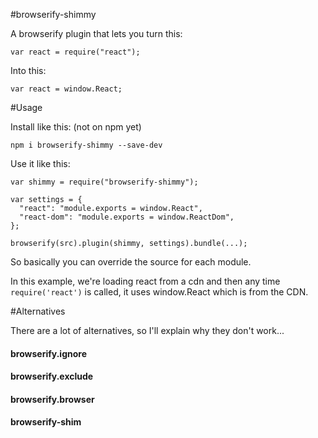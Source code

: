 #browserify-shimmy

A browserify plugin that lets you turn this:

    var react = require("react");

Into this:

    var react = window.React;

#Usage

Install like this: (not on npm yet)

    npm i browserify-shimmy --save-dev

Use it like this:

    var shimmy = require("browserify-shimmy");

    var settings = {
      "react": "module.exports = window.React",
      "react-dom": "module.exports = window.ReactDom",
    };

    browserify(src).plugin(shimmy, settings).bundle(...);

So basically you can override the source for each module.

In this example, we're loading react from a cdn and then
any time `require('react')` is called, it uses window.React
which is from the CDN.


#Alternatives

There are a lot of alternatives, so I'll explain why they don't work...

#### browserify.ignore

#### browserify.exclude

#### browserify.browser

#### browserify-shim

